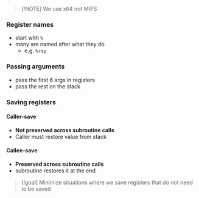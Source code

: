 
> [!NOTE] We use x64 not MIPS

### Register names
* start with `%`
* many are named after what they do
	* e.g. `%rsp`
### Passing arguments
* pass the first 6 args in registers
* pass the rest on the stack
### Saving registers
#### Caller-save
* **Not preserved across subroutine calls**
* Caller must restore value from stack
#### Callee-save
* **Preserved across subroutine calls**
* subroutine restores it at the end

> [!goal] Minimize situations where we save registers that do not need to be saved
